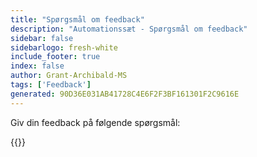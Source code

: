 ```yaml
---
title: "Spørgsmål om feedback"
description: "Automationssæt - Spørgsmål om feedback"
sidebar: false
sidebarlogo: fresh-white
include_footer: true
index: false
author: Grant-Archibald-MS
tags: ['Feedback']
generated: 90D36E031AB41728C4E6F2F3BF161301F2C9616E
---
```


Giv din feedback på følgende spørgsmål:

{{<questions name="/content/da/feedback.json" completed="Tak fordi du udfyldte spørgsmål" showNavigationButtons="false" locale="da">}}

